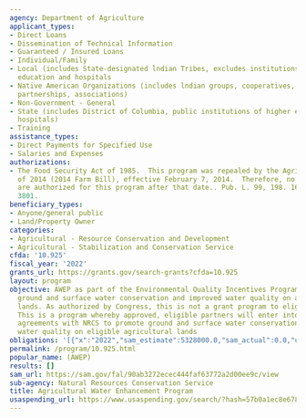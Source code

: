 ```yaml
---
agency: Department of Agriculture
applicant_types:
- Direct Loans
- Dissemination of Technical Information
- Guaranteed / Insured Loans
- Individual/Family
- Local (includes State-designated lndian Tribes, excludes institutions of higher
  education and hospitals
- Native American Organizations (includes lndian groups, cooperatives, corporations,
  partnerships, associations)
- Non-Government - General
- State (includes District of Columbia, public institutions of higher education and
  hospitals)
- Training
assistance_types:
- Direct Payments for Specified Use
- Salaries and Expenses
authorizations:
- The Food Security Act of 1985.  This program was repealed by the Agricultural Act
  of 2014 (2014 Farm Bill), effective February 7, 2014.  Therefore, no new enrollments
  are authorized for this program after that date.. Pub. L. 99, 198. 16 U.S.C. &sect;
  3801.
beneficiary_types:
- Anyone/general public
- Land/Property Owner
categories:
- Agricultural - Resource Conservation and Development
- Agricultural - Stabilization and Conservation Service
cfda: '10.925'
fiscal_year: '2022'
grants_url: https://grants.gov/search-grants?cfda=10.925
layout: program
objective: AWEP as part of the Environmental Quality Incentives Program, promotes
  ground and surface water conservation and improved water quality on agricultural
  lands. As authorized by Congress, this is not a grant program to eligible partners.
  This is a program whereby approved, eligible partners will enter into multi-year
  agreements with NRCS to promote ground and surface water conservation, or improve
  water quality on eligible agricultural lands
obligations: '[{"x":"2022","sam_estimate":5328000.0,"sam_actual":0.0,"usa_spending_actual":-0.54},{"x":"2023","sam_estimate":315000.0,"sam_actual":0.0,"usa_spending_actual":180000.0},{"x":"2024","sam_estimate":299000.0,"sam_actual":0.0,"usa_spending_actual":0.0}]'
permalink: /program/10.925.html
popular_name: (AWEP)
results: []
sam_url: https://sam.gov/fal/90ab3272ecec444faf63772a2d00ee9c/view
sub-agency: Natural Resources Conservation Service
title: Agricultural Water Enhancement Program
usaspending_url: https://www.usaspending.gov/search/?hash=57b0a1ec8e6789b77ad7a199b7e1846f
---
```

